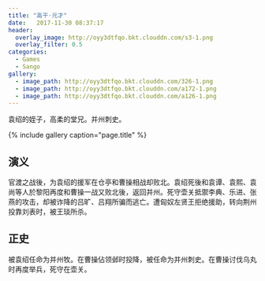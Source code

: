```yaml
---
title: "高干·元才"
date:   2017-11-30 08:37:17
header:
  overlay_image: http://oyy3dtfqo.bkt.clouddn.com/s3-1.png
  overlay_filter: 0.5
categories:
  - Games
  - Sango
gallery:
  - image_path: http://oyy3dtfqo.bkt.clouddn.com/326-1.png
  - image_path: http://oyy3dtfqo.bkt.clouddn.com/a172-1.png
  - image_path: http://oyy3dtfqo.bkt.clouddn.com/a126-1.png
---
```


袁绍的姪子，高柔的堂兄。并州刺史。

{% include gallery caption="page.title" %}

## 演义

官渡之战後，为袁绍的援军在仓亭和曹操相战却败北。袁绍死後和袁谭、袁熙、袁尚等人於黎阳再度和曹操一战又败北後，返回并州。死守壶关抵禦李典、乐进、张燕的攻击，却被诈降的吕旷、吕翔所骗而逃亡。遭匈奴左贤王拒绝援助，转向荆州投靠刘表时，被王琰所杀。

## 正史

被袁绍任命为并州牧。在曹操佔领邺时投降，被任命为并州刺史。在曹操讨伐乌丸时再度举兵，死守在壶关。